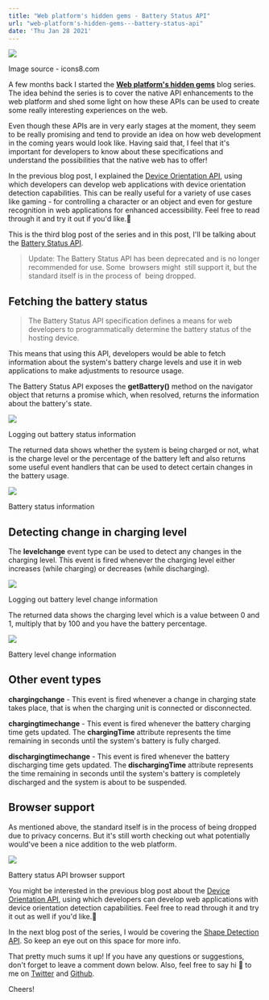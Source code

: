```yaml
---
title: "Web platform's hidden gems - Battery Status API"
url: "web-platform's-hidden-gems---battery-status-api"
date: 'Thu Jan 28 2021'
---
```


![](/img/blogs/web-platform's-hidden-gems---battery-status-api/1.png)

Image source - icons8.com

A few months back I started the [**Web platform's hidden gems**](<https://arunmichaeldsouza.com/blog/web-platform's-hidden-gems-(series)>) blog series. The idea behind the series is to cover the native API enhancements to the web platform and shed some light on how these APIs can be used to create some really interesting experiences on the web.

Even though these APIs are in very early stages at the moment, they seem to be really promising and tend to provide an idea on how web development in the coming years would look like. Having said that, I feel that it's important for developers to know about these specifications and understand the possibilities that the native web has to offer!

In the previous blog post, I explained the [Device Orientation API](https://arunmichaeldsouza.com/blog/web-platform's-hidden-gems---device-orientation-api), using which developers can develop web applications with device orientation detection capabilities. This can be really useful for a variety of use cases like gaming - for controlling a character or an object and even for gesture recognition in web applications for enhanced accessibility. Feel free to read through it and try it out if you'd like.🙂

This is the third blog post of the series and in this post, I'll be talking about the [Battery Status API](https://www.w3.org/TR/battery-status/).

> Update: The Battery Status API has been deprecated and is no longer recommended for use. Some  browsers might  still support it, but the standard itself is in the process of  being dropped.

## Fetching the battery status

> The Battery Status API specification defines a means for web developers to programmatically determine the battery status of the hosting device.

This means that using this API, developers would be able to fetch information about the system's battery charge levels and use it in web applications to make adjustments to resource usage.

The Battery Status API exposes the **getBattery()** method on the navigator object that returns a promise which, when resolved, returns the information about the battery's state.

![](/img/blogs/web-platform's-hidden-gems---battery-status-api/2.png)

Logging out battery status information

The returned data shows whether the system is being charged or not, what is the charge level or the percentage of the battery left and also returns some useful event handlers that can be used to detect certain changes in the battery usage.

![](/img/blogs/web-platform's-hidden-gems---battery-status-api/3.png)

Battery status information

## Detecting change in charging level

The **levelchange** event type can be used to detect any changes in the charging level. This event is fired whenever the charging level either increases (while charging) or decreases (while discharging).

![](/img/blogs/web-platform's-hidden-gems---battery-status-api/4.png)

Logging out battery level change information

The returned data shows the charging level which is a value between 0 and 1, multiply that by 100 and you have the battery percentage.

![](/img/blogs/web-platform's-hidden-gems---battery-status-api/5.png)

Battery level change information

## Other event types

**chargingchange** \- This event is fired whenever a change in charging state takes place, that is when the charging unit is connected or disconnected.

**chargingtimechange** - This event is fired whenever the battery charging time gets updated. The **chargingTime** attribute represents the time remaining in seconds until the system's battery is fully charged.

**dischargingtimechange** - This event is fired whenever the battery discharging time gets updated. The **dischargingTime** attribute represents the time remaining in seconds until the system's battery is completely discharged and the system is about to be suspended.

## Browser support

As mentioned above, the standard itself is in the process of being dropped due to privacy concerns. But it's still worth checking out what potentially would've been a nice addition to the web platform.

![](/img/blogs/web-platform's-hidden-gems---battery-status-api/6.png)

Battery status API browser support

You might be interested in the previous blog post about the [Device Orientation API](https://arunmichaeldsouza.com/blog/web-platform's-hidden-gems---device-orientation-api), using which developers can develop web applications with device orientation detection capabilities. Feel free to read through it and try it out as well if you'd like.🙂

In the next blog post of the series, I would be covering the [Shape Detection API](https://wicg.github.io/shape-detection-api/). So keep an eye out on this space for more info.

That pretty much sums it up! If you have any questions or suggestions, don't forget to leave a comment down below. Also, feel free to say hi 👋 to me on [Twitter](https://twitter.com/amdsouza92) and [Github](https://github.com/ArunMichaelDsouza).

Cheers!
